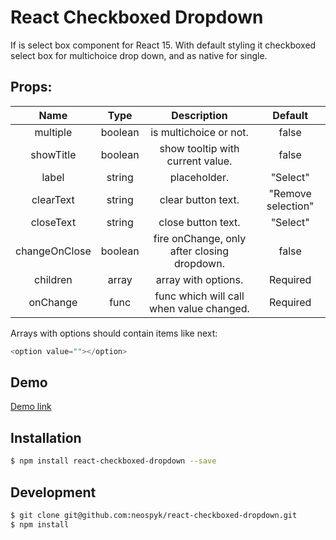 # React Checkboxed Dropdown

If is select box component for React 15.
With default styling it checkboxed select box for multichoice drop down, and as native for single.

## Props:
| Name        | Type    | Description                                | Default                      |
|:-----------:|:-------:|:------------------------------------------:|:----------------------------:|
|multiple     | boolean | is multichoice or not.                     | false                        |
|showTitle    | boolean | show tooltip with current value.           | false                        |
|label        | string  | placeholder.                               | "Select"                     |
|clearText    | string  | clear button text.                         | "Remove selection"           |
|closeText    | string  | close button text.                         | "Select"                     |
|changeOnClose| boolean | fire onChange, only after closing dropdown.| false                        |
|children     | array   | array with options.                        | Required                     |
|onChange     | func    | func which will call when value changed.   | Required                     |


Arrays with options should contain items like next:
```javascript
<option value=""></option>
```


## Demo

[Demo link](http://neospyk.github.io/react-checkboxed-dropdown/)


## Installation

```bash
$ npm install react-checkboxed-dropdown --save
```

## Development

```bash
$ git clone git@github.com:neospyk/react-checkboxed-dropdown.git
$ npm install
```

